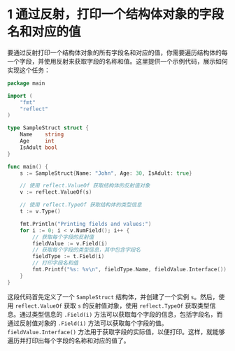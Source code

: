 # 1 通过反射，打印一个结构体对象的字段名和对应的值

要通过反射打印一个结构体对象的所有字段名和对应的值，你需要遍历结构体的每一个字段，并使用反射来获取字段的名称和值。这里提供一个示例代码，展示如何实现这个任务：

```go
package main

import (
	"fmt"
	"reflect"
)

type SampleStruct struct {
	Name    string
	Age     int
	IsAdult bool
}

func main() {
	s := SampleStruct{Name: "John", Age: 30, IsAdult: true}

	// 使用 reflect.ValueOf 获取结构体的反射值对象
	v := reflect.ValueOf(s)

	// 使用 reflect.TypeOf 获取结构体的类型信息
	t := v.Type()

	fmt.Println("Printing fields and values:")
	for i := 0; i < v.NumField(); i++ {
		// 获取每个字段的反射值
		fieldValue := v.Field(i)
		// 获取每个字段的类型信息，其中包含字段名
		fieldType := t.Field(i)
		// 打印字段名和值
		fmt.Printf("%s: %v\n", fieldType.Name, fieldValue.Interface())
	}
}
```

这段代码首先定义了一个 `SampleStruct` 结构体，并创建了一个实例 `s`。然后，使用 `reflect.ValueOf` 获取 `s` 的反射值对象，使用 `reflect.TypeOf` 获取类型信息。通过类型信息的 `.Field(i)` 方法可以获取每个字段的信息，包括字段名，而通过反射值对象的 `.Field(i)` 方法可以获取每个字段的值。`fieldValue.Interface()` 方法用于获取字段的实际值，以便打印。这样，就能够遍历并打印出每个字段的名称和对应的值了。
